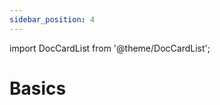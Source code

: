 ```yaml
---
sidebar_position: 4
---
```

import DocCardList from '@theme/DocCardList';


# Basics

<DocCardList />
